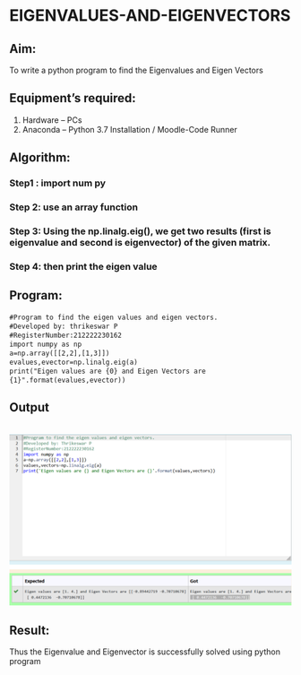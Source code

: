 # EIGENVALUES-AND-EIGENVECTORS
## Aim:
To write a python program to find the Eigenvalues and Eigen Vectors
## Equipment’s required:
1. 	Hardware – PCs
2. 	Anaconda – Python 3.7 Installation / Moodle-Code Runner
## Algorithm:
### Step1 : import num py
### Step 2: use an array function
### Step 3: Using the np.linalg.eig(),  we get two results (first is eigenvalue and second is eigenvector) of the given matrix.
### Step 4: then print the eigen value

## Program:
```
#Program to find the eigen values and eigen vectors.
#Developed by: thrikeswar P
#RegisterNumber:212222230162
import numpy as np
a=np.array([[2,2],[1,3]])
evalues,evector=np.linalg.eig(a)
print("Eigen values are {0} and Eigen Vectors are {1}".format(evalues,evector))
```
## Output
<br>![output](./ex4(mfa).png)
## Result:
Thus the Eigenvalue and Eigenvector is successfully solved using python program
